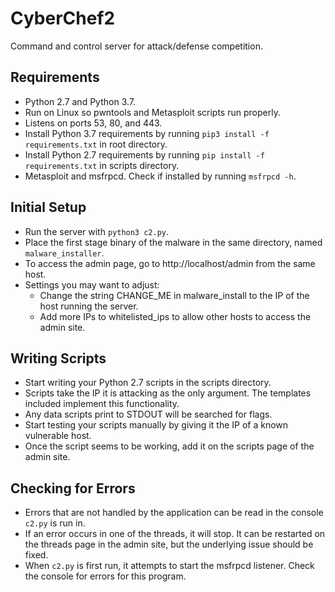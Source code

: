 # CyberChef2
Command and control server for attack/defense competition.

## Requirements
* Python 2.7 and Python 3.7.
* Run on Linux so pwntools and Metasploit scripts run properly.
* Listens on ports 53, 80, and 443.
* Install Python 3.7 requirements by running `pip3 install -f requirements.txt` in root directory.
* Install Python 2.7 requirements by running `pip install -f requirements.txt` in scripts directory.
* Metasploit and msfrpcd. Check if installed by running `msfrpcd -h`.

## Initial Setup
* Run the server with `python3 c2.py`.
* Place the first stage binary of the malware in the same directory, named `malware_installer`.
* To access the admin page, go to http://localhost/admin from the same host.
* Settings you may want to adjust:
  * Change the string CHANGE_ME in malware_install to the IP of the host running the server.
  * Add more IPs to whitelisted_ips to allow other hosts to access the admin site.
  
## Writing Scripts
* Start writing your Python 2.7 scripts in the scripts directory.
* Scripts take the IP it is attacking as the only argument. The templates included implement this functionality.
* Any data scripts print to STDOUT will be searched for flags.
* Start testing your scripts manually by giving it the IP of a known vulnerable host.
* Once the script seems to be working, add it on the scripts page of the admin site.

## Checking for Errors
* Errors that are not handled by the application can be read in the console `c2.py` is run in.
* If an error occurs in one of the threads, it will stop. It can be restarted on the threads page in the admin site, but the underlying issue should be fixed.
* When `c2.py` is first run, it attempts to start the msfrpcd listener. Check the console for errors for this program.
